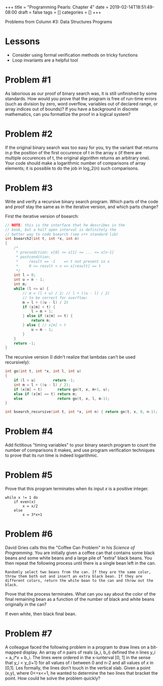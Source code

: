 +++
title = "Programming Pearls: Chapter 4"
date = 2019-02-14T18:51:49-08:00
draft = false
tags = []
categories = []
+++

Problems from Column #3: Data Structures Programs

# Lessons

* Consider using formal verification methods on tricky functions
* Loop invariants are a helpful tool

# Problem #1

As laborious as our proof of binary search was, it is still unfinished by some standards. How would you prove that the program is free of run-time errors (such as division by zero, word overflow, variables out of declared range, or array indices out of bounds)? If you have a background in discrete mathematics, can you formatlize the proof in a logical system?

# Problem #2

If the original binary search was too easy for you, try the variant that returns in *p* the position of the first occurence of t in the array x (if there are multiple occurences of t, the original algorithm returns an arbitrary one). Your code should make a logarithmic number of comparisons of array elements; it is possible to do the job in log_2(n) such comparisons.

# Problem #3

Write and verify a recursive binary search program. Which parts of the code and proof stay the same as in the iterative version, and which parts change?

First the iterative version of bsearch:

``` cpp
// NOTE: this is the interface that he describes in the
// book, but a half open interval is definitely the
// better way to code bsearch (see c++ standard lib)
int bsearch2(int t, int *x, int n)
{
    /*
     * precondition: x[0] <= x[1] <= ... <= x[n-1]
     * postcondition:
     *     result == -1    => t not present in x
     *     0 <= result < n => x[result] == t
     */
    int l = 0;
    int u = n - 1;
    int m;
    while (l <= u) {
        // m = (l + u) / 2; // l + ((u - l) / 2)
	    // to be correct for overflow:
		m = l + ((u - l) / 2)
        if (x[m] < t) {
            l = m + 1;
        } else if (x[m] == t) {
            return m;
        } else { // x[m] > t
            u = m - 1;
        }
    }
    return -1;
}
```

The recursive version (I didn't realize that lambdas can't be used recursively):

``` cpp
int go(int t, int *x, int l, int u)
{
    if (l > u)        return -1;
    int m = l + ((u - l) / 2);
    if (x[m] < t)       return go(t, x, m+1, u);
    else if (x[m] == t) return m;
    else                return go(t, x, l, m-1);
}

int bsearch_recursive(int t, int *x, int n) { return go(t, x, 0, n-1); }
```

# Problem #4

Add fictitious "timing variables" to your binary search program to count the number of comparisons it makes, and use program verification techniques to prove that its run time is indeed logarithmic.

# Problem #5

Prove that this program terminates when its input *x* is a positive integer.

```
while x != 1 do
    if even(x)
        x = x/2
    else
        x = 3*x+1
```

# Problem #6

David Gries calls this the "Coffee Can Problem" in his *Science of Programming*. You are initially given a coffee can that contains some black beans and some white beans and a large pile of "extra" black beans. You then repeat the following process until there is a single bean left in the can.

    Randomly select two beans from the can. If they are the same color, throw them both out and insert an extra black bean. If they are different colors, return the white bean to the can and throw out the black.

Prove that the process terminates. What can you say about the color of the final remaining bean as a function of the number of black and white beans originally in the can?

If even white, then black final bean.

# Problem #7

A colleague faced the following problem in a program to draw lines on a bit-mapped display. An array of *n* pairs of reals (a_i, b_i) defined the *n* lines y_i = a_i*x + b_i. The lines were ordered in the x-iunterval [0, 1] in the sense that y_i < y_{i+1} for all values of *i* between 0 and n-2 and all values of *x* in [0,1]. Les formally, the lines don't touch in the vertical slab. Given a point (x,y), where 0<=x<=1, he wanted to determine the two lines that bracket the point. How could he solve the problem quickly?


